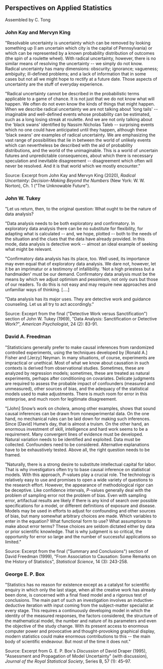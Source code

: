 ## Perspectives on Applied Statistics

Assembled by C. Tong

### John Kay and Mervyn King

"Resolvable uncertainty is uncertainty which can be removed by looking something up (I am uncertain which city is the capital of Pennsylvania) or which can be represented by a known probability distribution of outcomes (the spin of a roulette wheel).  With radical uncertainty, however, there is no similar means of resolving the uncertainty -- we simply do not know.  Radical uncertainty has many dimensions:  obscurity; ignorance; vagueness; ambiguity; ill-defined problems; and a lack of information that in some cases but not all we might hope to rectify at a future date.  Those aspects of uncertainty are the stuff of everyday experience.

"Radical uncertainty cannot be described in the probabilistic terms applicable to a game of chance.  It is not just that we do not know what will happen.  We often do not even know the kinds of things that might happen.  When we describe radical uncertainty we are not talking about 'long tails' -- imaginable and well-defined events whose probability can be estimated, such as a long losing streak at roulette.  And we are not only talking about the 'black swans' identified by Nassim Nicholas Taleb -- surprising events which no one could have anticipated until they happen, although these 'black swans' *are* examples of radical uncertainty.  We are emphasizing the vast range of possibilities that lie in between the world of unlikely events which can nevertheless be described with the aid of probability distributions, and the world of the unimaginable.  This is a world of uncertain futures and unpredictable consequences, about which there is necessary speculation and inevitable disagreement -- disagreement which often will never be resolved.  And it is that world which we mostly encounter."

 Source:  Excerpt from John Kay and Mervyn King (2020), *Radical Uncertainty:  Decision-Making Beyond the Numbers* (New York:  W. W. Norton), Ch. 1 ("The Unknowable Future").

### John W. Tukey

"Let us return, then, to the original question:  What ought to be the nature of data analysis?

"Data analysis needs to be both exploratory and confirmatory. In exploratory data analysis there can be no substitute for flexibility, for adapting what is calculated -- and, we hope, plotted -- both to the needs of the situation and the clues that the data have already provided. In this mode, data analysis is detective work -- almost an ideal example of seeking what might be relevant.

"Confirmatory data analysis has its place, too.  Well used, its importance may even equal that of exploratory data analysis. We dare not, however, let it be an imprimatur or a testimony of infallibility.  'Not a high priestess but a handmaiden' must be our demand. Confirmatory data analysis must be the means by which we adjust optimism and pessimism, not only ours but those of our readers. To do this is not easy and may require new approaches and unfamiliar ways of thinking.  \[....\]

"Data analysis has its major uses. They are detective work and guidance counseling. Let us all try to act accordingly."

Source:  Exceprt from the final ("Detective Work versus Sanctification") section of John W. Tukey (1969), "Data Analysis:  Sanctification or Detective Work?", *American Psychologist*, 24 (2):  83-91.

### David A. Freedman

"Statisticians generally prefer to make causal inferences from randomized controlled experiments, using the techniques developed by \[Ronald A.\] Fisher and \[Jerzy\] Neyman. In many situations, of course, experiments are impractical or unethical. Most of what we know about causation in such contexts is derived from observational studies. Sometimes, these are analyzed by regression models; sometimes, these are treated as natural experiments, perhaps after conditioning on covariates. Delicate judgments are required to assess the probable impact of confounders (measured and unmeasured), other sources of bias, and the adequacy of the statistical models used to make adjustments. There is much room for error in this enterprise, and much room for legitimate disagreement.

"\[John\] Snow’s work on cholera, among other examples, shows that sound causal inferences can be drawn from nonexperimental data. On the one hand, no mechanical rules can be laid down for making such inferences. Since \[David\] Hume’s day, that is almost a truism. On the other hand, an enormous investment of skill, intelligence and hard work seems to be a requirement. Many convergent lines of evidence must be developed. Natural variation needs to be identified and exploited. Data must be collected. Confounders need to be considered. Alternative explanations have to be exhaustively tested. Above all, the right question needs to be framed.

"Naturally, there is a strong desire to substitute intellectual capital for labor. That is why investigators often try to base causal inference on statistical models. With this approach, *P*-values play a crucial role. The technology is relatively easy to use and promises to open a wide variety of questions to the research effort. However, the appearance of methodological rigor can be deceptive. Like confidence intervals, *P*-values generally deal with the problem of sampling error not the problem of bias. Even with sampling error, artifactual results are likely if there is any kind of search over possible specifications for a model, or different definitions of exposure and disease. Models may be used in efforts to adjust for confounding and other sources of bias, but many somewhat arbitrary choices are made. Which variables to enter in the equation? What functional form to use? What assumptions to make about error terms?  These choices are seldom dictated either by data or prior scientific knowledge. That is why judgment is so critical, the opportunity for error so large and the number of successful applications so limited."

Source:  Excerpt from the final ("Summary and Conclusions") section of David Freedman (1999), "From Association to Causation: Some Remarks on the History of Statistics", *Statistical Science*, 14 (3):  243-258.

### George E. P. Box

"Statistics has no reason for existence except as a catalyst for scientific enquiry in which only the last stage, when all the creative work has already been done, is concerned with a final fixed model and a rigorous test of conclusions. The main part of such an investigation involves an inductive-deductive iteration with input coming from the subject-matter specialist at every stage. This requires a continuously developing model in which the identity of the measured responses, the factors considered, the structure of the mathematical model, the number and nature of its parameters and even the objective
of the study change. With its present access to enormous computer power and provocative and thought-provoking graphical display, modern statistics could make enormous contributions to this -- the main body of scientific endeavour. But most of the time it does not." 

Source:  Excerpt from G. E. P. Box's *Discussion* of David Draper (1995), "Assessment and Propagation of Model Uncertainty" (with discussion), *Journal of the Royal Statistical Society*, Series B, 57 (1):  45–97.

